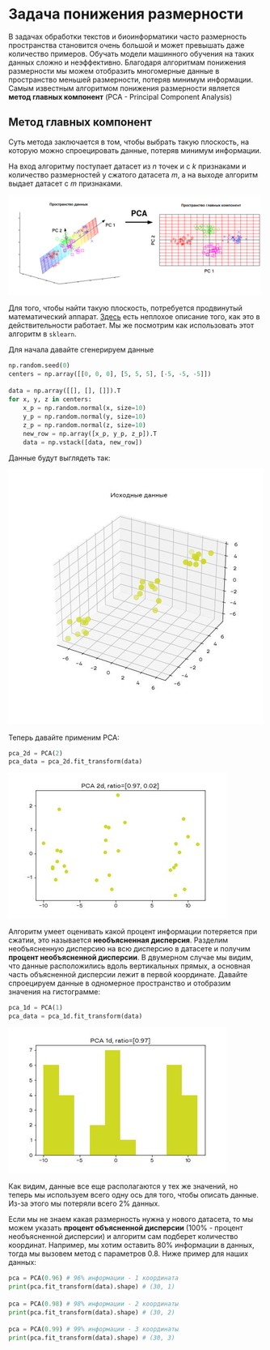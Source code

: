 # Задача понижения размерности

В задачах обработки текстов и биоинформатики часто размерность пространства становится очень большой и может превышать даже количество примеров. Обучать модели машинного обучения на таких данных сложно и неэффективно. Благодаря алгоритмам понижения размерности мы можем отобразить многомерные данные в пространство меньшей размерности, потеряв минимум информации. Самым известным алгоритмом понижения размерности является **метод главных компонент** (PCA - Principal Component Analysis)

## Метод главных компонент

Суть метода заключается в том, чтобы выбрать такую плоскость, на которую можно спроецировать данные, потеряв минимум информации.

На вход алгоритму поступает датасет из $n$ точек и с $k$ признаками и количество размерностей у сжатого датасета $m$, а на выходе алгоритм выдает датасет с $m$ признаками.

![pca](../images/pca.png)

Для того, чтобы найти такую плоскость, потребуется продвинутый математический аппарат. [Здесь](https://habr.com/ru/post/304214/) есть неплохое описание того, как это в действительности работает. Мы же посмотрим как использовать этот алгоритм в `sklearn`.

Для начала давайте сгенерируем данные

```python
np.random.seed(0)
centers = np.array([[0, 0, 0], [5, 5, 5], [-5, -5, -5]])

data = np.array([[], [], []]).T
for x, y, z in centers:
    x_p = np.random.normal(x, size=10)
    y_p = np.random.normal(y, size=10)
    z_p = np.random.normal(z, size=10)
    new_row = np.array([x_p, y_p, z_p]).T
    data = np.vstack([data, new_row])
```

Данные будут выглядеть так:

![pca_data](../images/pca_data.jpg)

Теперь давайте применим PCA:

```python
pca_2d = PCA(2)
pca_data = pca_2d.fit_transform(data)
```

![pca_2d](../images/pca_2d.jpg)

Алгоритм умеет оценивать какой процент информации потеряется при сжатии, это называется **необъясненная дисперсия**. Разделим необъясненную дисперсию на всю дисперсию в датасете и получим **процент необъясненной дисперсии**. В двумерном случае мы видим, что данные расположились вдоль вертикальных прямых, а основная часть объясненной дисперсии лежит в первой координате. Давайте спроецируем данные в одномерное пространство и отобразим значения на гистограмме:

```python
pca_1d = PCA(1)
pca_data = pca_1d.fit_transform(data)
```

![pca_1d](../images/pca_1d.jpg)

Как видим, данные все еще располагаются у тех же значений, но теперь мы используем всего одну ось для того, чтобы описать данные. Из-за этого мы потеряли всего 2% данных.

Если мы не знаем какая размерность нужна у нового датасета, то мы можем указать **процент объясненной дисперсии** (100% - процент необъясненной дисперсии) и алгоритм сам подберет количество координат. Например, мы хотим оставить 80% информации в данных, тогда мы вызовем метод с параметров 0.8. Ниже пример для наших данных:

```python
pca = PCA(0.96) # 96% информации - 1 координата
print(pca.fit_transform(data).shape) # (30, 1)

pca = PCA(0.98) # 98% информации - 2 координаты
print(pca.fit_transform(data).shape) # (30, 2)

pca = PCA(0.99) # 99% информации - 3 координаты
print(pca.fit_transform(data).shape) # (30, 3)
```
